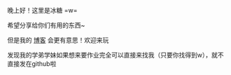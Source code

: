<!--
**IcySugar000/IcySugar000** is a ✨ _special_ ✨ repository because its `README.md` (this file) appears on your GitHub profile.

Here are some ideas to get you started:

- 🔭 I’m currently working on ...
- 🌱 I’m currently learning ...
- 👯 I’m looking to collaborate on ...
- 🤔 I’m looking for help with ...
- 💬 Ask me about ...
- 📫 How to reach me: ...
- 😄 Pronouns: ...
- ⚡ Fun fact: ...
-->

晚上好！这里是冰糖 =w=

希望分享给你们有用的东西~

但是我的 [博客](https://blog.millya.top/) 会更有意思！欢迎来玩

发现我的学弟学妹如果想来要作业完全可以直接来找我（只要你找得到w），就不直接发在github啦
